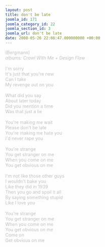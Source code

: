 ```yaml
---
layout: post
title: don't be late
joomla_id: 171
joomla_category_id: 22
joomla_section_id: 3
joomla_url: don't be late
date: 2008-05-26 22:08:47.000000000 +00:00
---
```

<span style="color: #c0c0c0">(Bergmann)<br />
<i>albums: Crawl With Me + Design Flaw</i><br />
<br />
I'm sorry<br />
It's just that you're new<br />
Can I take<br />
My revenge out on you<br />
<br />
What did you say<br />
About later today<br />
Did you mention a time<br />
Was that just a lie<br />
<br />
You're making me wait<br />
Please don't be late<br />
You're making me hate you<br />
I'd never rape you<br />
<br />
You're strange<br />
You get stranger on me<br />
When you come on me<br />
You get obvious on me<br />
<br />
I'm not like those other guys<br />
I wouldn't bake you<br />
Like they did in 1939<br />
Then you go and spoil it all<br />
By saying something stupid<br />
Like I love you<br />
<br />
You're strange<br />
You get stranger on me<br />
When you come on me<br />
You get obvious on me<br />
Come on<br />
Get obvious on me
</span>
